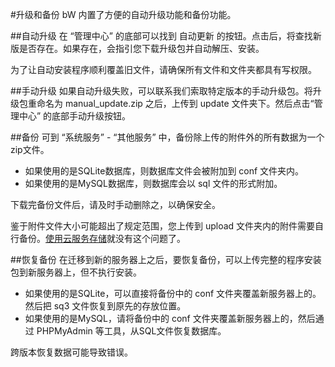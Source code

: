 #升级和备份
bW 内置了方便的自动升级功能和备份功能。

##自动升级
在 “管理中心” 的底部可以找到 自动更新 的按钮。点击后，将查找新版是否存在。如果存在，会指引您下载升级包并自动解压、安装。

为了让自动安装程序顺利覆盖旧文件，请确保所有文件和文件夹都具有写权限。

##手动升级
如果自动升级失败，可以联系我们索取特定版本的手动升级包。将升级包重命名为 manual_update.zip 之后，上传到 update 文件夹下。然后点击“管理中心” 的底部手动升级按钮。

##备份
可到 “系统服务” - “其他服务” 中，备份除上传的附件外的所有数据为一个zip文件。

- 如果使用的是SQLite数据库，则数据库文件会被附加到 conf 文件夹内。
- 如果使用的是MySQL数据库，则数据库会以 sql 文件的形式附加。

下载完备份文件后，请及时手动删除之，以确保安全。

鉴于附件文件大小可能超出了规定范围，您上传到 upload 文件夹内的附件需要自行备份。[使用云服务存储](./cloud-services.html)就没有这个问题了。

##恢复备份
在迁移到新的服务器上之后，要恢复备份，可以上传完整的程序安装包到新服务器上，但不执行安装。

- 如果使用的是SQLite，可以直接将备份中的 conf 文件夹覆盖新服务器上的。然后把 sq3 文件恢复到原先的存放位置。
- 如果使用的是MySQL，请将备份中的 conf 文件夹覆盖新服务器上的，然后通过 PHPMyAdmin 等工具，从SQL文件恢复数据库。

跨版本恢复数据可能导致错误。